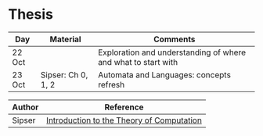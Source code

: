 # Thesis

Day | Material | Comments
--- | --- | ---
22 Oct | | Exploration and understanding of where and what to start with
23 Oct | Sipser: Ch 0, 1, 2 | Automata and Languages: concepts refresh


Author | Reference
--- | --- 
Sipser | [Introduction to the Theory of Computation](http://neerci.ist.utl.pt/neerci_shelf/LEIC/2%20Ano/1%20Semestre/Teoria%20da%20Computacao/Bibliografia/Introduction%20To%20The%20Theory%20Of%20Computation%20-%20Sipser.pdf)
